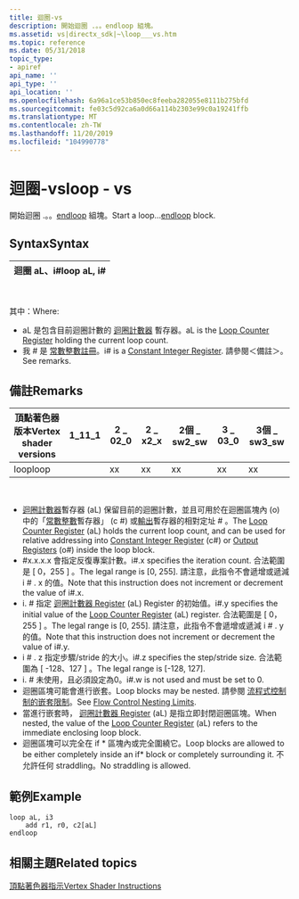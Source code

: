 ```yaml
---
title: 迴圈-vs
description: 開始迴圈 .。。endloop 組塊。
ms.assetid: vs|directx_sdk|~\loop___vs.htm
ms.topic: reference
ms.date: 05/31/2018
topic_type:
- apiref
api_name: ''
api_type: ''
api_location: ''
ms.openlocfilehash: 6a96a1ce53b850ec8feeba282055e8111b275bfd
ms.sourcegitcommit: fe03c5d92ca6a0d66a114b2303e99c0a19241ffb
ms.translationtype: MT
ms.contentlocale: zh-TW
ms.lasthandoff: 11/20/2019
ms.locfileid: "104990778"
---
```

# <a name="loop---vs"></a><span data-ttu-id="59069-103">迴圈-vs</span><span class="sxs-lookup"><span data-stu-id="59069-103">loop - vs</span></span>

<span data-ttu-id="59069-104">開始迴圈 .。。[endloop](endloop---vs.md) 組塊。</span><span class="sxs-lookup"><span data-stu-id="59069-104">Start a loop...[endloop](endloop---vs.md) block.</span></span>

## <a name="syntax"></a><span data-ttu-id="59069-105">Syntax</span><span class="sxs-lookup"><span data-stu-id="59069-105">Syntax</span></span>



| <span data-ttu-id="59069-106">迴圈 aL、i\#</span><span class="sxs-lookup"><span data-stu-id="59069-106">loop aL, i\#</span></span> |
|--------------|



 

<span data-ttu-id="59069-107">其中：</span><span class="sxs-lookup"><span data-stu-id="59069-107">Where:</span></span>

-   <span data-ttu-id="59069-108">aL 是包含目前迴圈計數的 [迴圈計數器](dx9-graphics-reference-asm-vs-registers-loop-counter.md) 暫存器。</span><span class="sxs-lookup"><span data-stu-id="59069-108">aL is the [Loop Counter Register](dx9-graphics-reference-asm-vs-registers-loop-counter.md) holding the current loop count.</span></span>
-   <span data-ttu-id="59069-109">我 \# 是 [常數整數註冊](dx9-graphics-reference-asm-vs-registers-constant-integer.md)。</span><span class="sxs-lookup"><span data-stu-id="59069-109">i\# is a [Constant Integer Register](dx9-graphics-reference-asm-vs-registers-constant-integer.md).</span></span> <span data-ttu-id="59069-110">請參閱＜備註＞。</span><span class="sxs-lookup"><span data-stu-id="59069-110">See remarks.</span></span>

## <a name="remarks"></a><span data-ttu-id="59069-111">備註</span><span class="sxs-lookup"><span data-stu-id="59069-111">Remarks</span></span>



| <span data-ttu-id="59069-112">頂點著色器版本</span><span class="sxs-lookup"><span data-stu-id="59069-112">Vertex shader versions</span></span> | <span data-ttu-id="59069-113">1\_1</span><span class="sxs-lookup"><span data-stu-id="59069-113">1\_1</span></span> | <span data-ttu-id="59069-114">2 \_ 0</span><span class="sxs-lookup"><span data-stu-id="59069-114">2\_0</span></span> | <span data-ttu-id="59069-115">2 \_ x</span><span class="sxs-lookup"><span data-stu-id="59069-115">2\_x</span></span> | <span data-ttu-id="59069-116">2個 \_ sw</span><span class="sxs-lookup"><span data-stu-id="59069-116">2\_sw</span></span> | <span data-ttu-id="59069-117">3 \_ 0</span><span class="sxs-lookup"><span data-stu-id="59069-117">3\_0</span></span> | <span data-ttu-id="59069-118">3個 \_ sw</span><span class="sxs-lookup"><span data-stu-id="59069-118">3\_sw</span></span> |
|------------------------|------|------|------|-------|------|-------|
| <span data-ttu-id="59069-119">loop</span><span class="sxs-lookup"><span data-stu-id="59069-119">loop</span></span>                   |      | <span data-ttu-id="59069-120">x</span><span class="sxs-lookup"><span data-stu-id="59069-120">x</span></span>    | <span data-ttu-id="59069-121">x</span><span class="sxs-lookup"><span data-stu-id="59069-121">x</span></span>    | <span data-ttu-id="59069-122">x</span><span class="sxs-lookup"><span data-stu-id="59069-122">x</span></span>     | <span data-ttu-id="59069-123">x</span><span class="sxs-lookup"><span data-stu-id="59069-123">x</span></span>    | <span data-ttu-id="59069-124">x</span><span class="sxs-lookup"><span data-stu-id="59069-124">x</span></span>     |



 

-   <span data-ttu-id="59069-125">[迴圈計數器](dx9-graphics-reference-asm-vs-registers-loop-counter.md)暫存器 (aL) 保留目前的迴圈計數，並且可用於在迴圈區塊內 (o) 中的「[常數整數](dx9-graphics-reference-asm-vs-registers-constant-integer.md)暫存器」 (c \#) 或[輸出](dx9-graphics-reference-asm-vs-registers-vs-3-0.md)暫存器的相對定址 \# 。</span><span class="sxs-lookup"><span data-stu-id="59069-125">The [Loop Counter Register](dx9-graphics-reference-asm-vs-registers-loop-counter.md) (aL) holds the current loop count, and can be used for relative addressing into [Constant Integer Register](dx9-graphics-reference-asm-vs-registers-constant-integer.md) (c\#) or [Output Registers](dx9-graphics-reference-asm-vs-registers-vs-3-0.md) (o\#) inside the loop block.</span></span>
-   <span data-ttu-id="59069-126">\#x.x.x.x 會指定反復專案計數。</span><span class="sxs-lookup"><span data-stu-id="59069-126">i\#.x specifies the iteration count.</span></span> <span data-ttu-id="59069-127">合法範圍是 \[ 0，255 \] 。</span><span class="sxs-lookup"><span data-stu-id="59069-127">The legal range is \[0, 255\].</span></span> <span data-ttu-id="59069-128">請注意，此指令不會遞增或遞減 i \# . x 的值。</span><span class="sxs-lookup"><span data-stu-id="59069-128">Note that this instruction does not increment or decrement the value of i\#.x.</span></span>
-   <span data-ttu-id="59069-129">i. \# 指定 [迴圈計數器 Register](dx9-graphics-reference-asm-vs-registers-loop-counter.md) (aL) Register 的初始值。</span><span class="sxs-lookup"><span data-stu-id="59069-129">i\#.y specifies the initial value of the [Loop Counter Register](dx9-graphics-reference-asm-vs-registers-loop-counter.md) (aL) register.</span></span> <span data-ttu-id="59069-130">合法範圍是 \[ 0，255 \] 。</span><span class="sxs-lookup"><span data-stu-id="59069-130">The legal range is \[0, 255\].</span></span> <span data-ttu-id="59069-131">請注意，此指令不會遞增或遞減 i \# . y 的值。</span><span class="sxs-lookup"><span data-stu-id="59069-131">Note that this instruction does not increment or decrement the value of i\#.y.</span></span>
-   <span data-ttu-id="59069-132">i \# . z 指定步驟/stride 的大小。</span><span class="sxs-lookup"><span data-stu-id="59069-132">i\#.z specifies the step/stride size.</span></span> <span data-ttu-id="59069-133">合法範圍為 \[ -128、127 \] 。</span><span class="sxs-lookup"><span data-stu-id="59069-133">The legal range is \[-128, 127\].</span></span>
-   <span data-ttu-id="59069-134">i. \# 未使用，且必須設定為0。</span><span class="sxs-lookup"><span data-stu-id="59069-134">i\#.w is not used and must be set to 0.</span></span>
-   <span data-ttu-id="59069-135">迴圈區塊可能會進行嵌套。</span><span class="sxs-lookup"><span data-stu-id="59069-135">Loop blocks may be nested.</span></span> <span data-ttu-id="59069-136">請參閱 [流程式控制制的嵌套限制](dx9-graphics-reference-asm-vs-instructions-flow-control.md)。</span><span class="sxs-lookup"><span data-stu-id="59069-136">See [Flow Control Nesting Limits](dx9-graphics-reference-asm-vs-instructions-flow-control.md).</span></span>
-   <span data-ttu-id="59069-137">當進行嵌套時， [迴圈計數器 Register](dx9-graphics-reference-asm-vs-registers-loop-counter.md) (aL) 是指立即封閉迴圈區塊。</span><span class="sxs-lookup"><span data-stu-id="59069-137">When nested, the value of the [Loop Counter Register](dx9-graphics-reference-asm-vs-registers-loop-counter.md) (aL) refers to the immediate enclosing loop block.</span></span>
-   <span data-ttu-id="59069-138">迴圈區塊可以完全在 if \* 區塊內或完全圍繞它。</span><span class="sxs-lookup"><span data-stu-id="59069-138">Loop blocks are allowed to be either completely inside an if\* block or completely surrounding it.</span></span> <span data-ttu-id="59069-139">不允許任何 straddling。</span><span class="sxs-lookup"><span data-stu-id="59069-139">No straddling is allowed.</span></span>

## <a name="example"></a><span data-ttu-id="59069-140">範例</span><span class="sxs-lookup"><span data-stu-id="59069-140">Example</span></span>


```
loop aL, i3
    add r1, r0, c2[aL]
endloop
```



## <a name="related-topics"></a><span data-ttu-id="59069-141">相關主題</span><span class="sxs-lookup"><span data-stu-id="59069-141">Related topics</span></span>

<dl> <dt>

[<span data-ttu-id="59069-142">頂點著色器指示</span><span class="sxs-lookup"><span data-stu-id="59069-142">Vertex Shader Instructions</span></span>](dx9-graphics-reference-asm-vs-instructions.md)
</dt> </dl>

 

 




